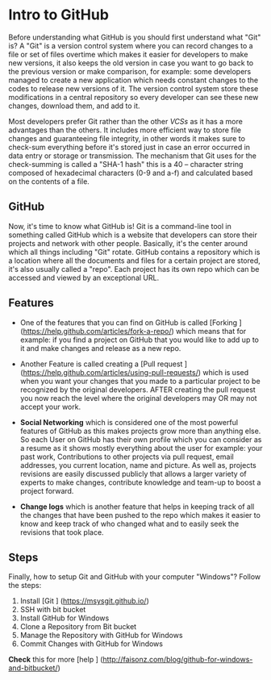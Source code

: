 # Intro to GitHub	 
Before understanding what GitHub is you should first understand what "Git" is? A "Git" is a version control system where you can record changes to a file or set of files overtime which makes it easier for developers to make new versions, it also keeps the old version in case you want to go back to the previous version or make comparison, for example: some developers managed to create a new application which needs constant changes to the codes to release new versions of it. The version control system store these modifications in a central repository so every developer can see these new changes, download them, and add to it.
	 
Most developers prefer Git rather than the other *VCSs* as it has a more advantages than the others. It includes more efficient way to store file changes and guaranteeing file integrity, in other words it makes sure to check-sum everything before it's stored just in case an error occurred in data entry or storage or transmission. The mechanism that Git uses for the check-summing is called a "SHA-1 hash" this is a 40 – character string composed of hexadecimal characters (0-9 and a-f) and calculated based on the contents of a file.

## GitHub
Now, it's time to know what GitHub is! Git is a command-line tool in something called GitHub which is a website that developers can store their projects and network with other people. Basically, it's the center around which all things including "Git" rotate. GitHub contains a repository which is a location where all the documents and files for a certain project are stored, it's also usually called a "repo". Each project has its own repo which can be accessed and viewed by an exceptional URL. 

## Features 
- One of the features that you can find on GitHub is called [Forking ] (https://help.github.com/articles/fork-a-repo/) which means that for example: if you find a project on GitHub that you would like to add up to it and make changes and release as a new repo.

- Another Feature is called creating a [Pull request ] (https://help.github.com/articles/using-pull-requests/) which is used when you want your changes that you made to a particular project to be recognized by the original developers. AFTER creating the pull request you now reach the level where the original developers may OR may not accept your work.

- **Social Networking** which is considered one of the most powerful features of GitHub as this makes projects grow more than anything else. So each User on GitHub has their own profile which you can consider as a resume as it shows mostly everything about the user for example: your past work, Contributions to other projects via pull request, email addresses, you current location, name and picture. As well as, projects revisions are easily discussed publicly that allows a larger variety of experts to make changes, contribute knowledge and team-up to boost a project forward.

- **Change logs** which is another feature that helps in keeping track of all the changes that have been pushed to the repo which makes it easier to know and keep track of who changed what and to easily seek the revisions that took place.

## Steps	
Finally, how to setup Git and GitHub with your computer "Windows"? Follow the steps:

1. Install [Git ] (https://msysgit.github.io/)
2. SSH with bit bucket
3. Install GitHub for Windows	
4. Clone a Repository from Bit bucket
5. Manage the Repository with GitHub for Windows 
6. Commit Changes with GitHub for Windows

**Check** this for more [help ] (http://faisonz.com/blog/github-for-windows-and-bitbucket/)